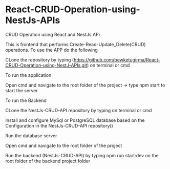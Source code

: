 # React-CRUD-Operation-using-NestJs-APIs
CRUD Operation using React and NestJs APi

This is frontend that performs Create-Read-Update_Delete(CRUD) operations. To use the APP do the following 

CLone the repository by typing (https://github.com/bewketugirma/React-CRUD-Operation-using-NestJ-APIs.git) on terminal or cmd

To run the application

Open cmd and navigate to the root folder of the project -> type npm start to start the server

To run the Backend

CLone the NestJs-CRUD-API repository by typing on terminal or cmd

Install and configure MySql or PostgreSQL database based on the Configuration in the NestJs-CRUD-API repository()

Run the database server

Open cmd and navigate to the root folder of the project 

Run the backend (NestJs-CRUD-API) by typing npm run start:dev on the root folder of the backend project folder

